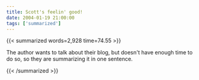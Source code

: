 ```yaml
---
title: Scott's feelin' good!
date: 2004-01-19 21:00:00
tags: ['summarized']
---
```


{{< summarized words=2,928 time=74.55 >}}

The author wants to talk about their blog, but doesn't have enough time to do so, so they are summarizing it in one sentence.

{{< /summarized >}}